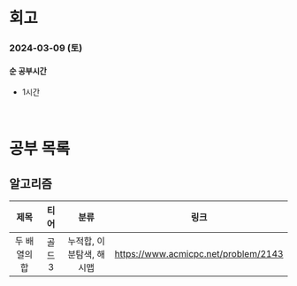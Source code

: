 # 회고

### 2024-03-09 (토)

#### 순 공부시간

- 1시간

<br>

# 공부 목록

## 알고리즘

|     제목     |  티어  |           분류           |                 링크                 |
| :----------: | :----: | :----------------------: | :----------------------------------: |
| 두 배열의 합 | 골드 3 | 누적합, 이분탐색, 해시맵 | https://www.acmicpc.net/problem/2143 |
